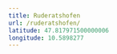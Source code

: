 ```yaml
---
title: Ruderatshofen
url: /ruderatshofen/
latitude: 47.817971500000006
longitude: 10.5898277
---
```

